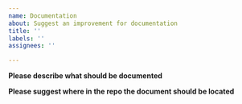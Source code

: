 ```yaml
---
name: Documentation
about: Suggest an improvement for documentation
title: ''
labels: ''
assignees: ''

---
```


**Please describe what should be documented**

**Please suggest where in the repo the document should be located**
